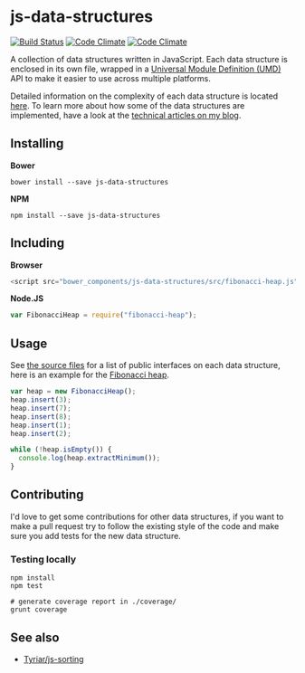 # js-data-structures

[![Build Status](https://secure.travis-ci.org/Tyriar/js-data-structures.png)](http://travis-ci.org/Tyriar/js-data-structures)
[![Code Climate](https://codeclimate.com/github/Tyriar/js-data-structures.png)](https://codeclimate.com/github/Tyriar/js-data-structures)
[![Code Climate](https://codeclimate.com/github/Tyriar/js-data-structures/coverage.png)](https://codeclimate.com/github/Tyriar/js-data-structures)

A collection of data structures written in JavaScript. Each data structure is enclosed in its own file, wrapped in a [Universal Module Definition (UMD)][1] API to make it easier to use across multiple platforms.

Detailed information on the complexity of each data structure is located [here][6]. To learn more about how some of the data structures are implemented, have a look at the [technical articles on my blog][2].

## Installing

**Bower**

```
bower install --save js-data-structures
```

**NPM**

```
npm install --save js-data-structures
```

## Including

**Browser**

```javascript
<script src="bower_components/js-data-structures/src/fibonacci-heap.js"></script>
```

**Node.JS**

```javascript
var FibonacciHeap = require("fibonacci-heap");
```

## Usage

See [the source files][3] for a list of public interfaces on each data structure, here is an example for the [Fibonacci heap][5].

```javascript
var heap = new FibonacciHeap();
heap.insert(3);
heap.insert(7);
heap.insert(8);
heap.insert(1);
heap.insert(2);

while (!heap.isEmpty()) {
  console.log(heap.extractMinimum());
}
```


## Contributing

I'd love to get some contributions for other data structures, if you want to make a pull request try to follow the existing style of the code and make sure you add tests for the new data structure.

### Testing locally

```
npm install
npm test

# generate coverage report in ./coverage/
grunt coverage
```

## See also

* [Tyriar/js-sorting][4]



  [1]: https://github.com/umdjs/umd/blob/master/returnExportsGlobal.js
  [2]: http://www.growingwiththeweb.com/p/explore.html?t=Data%20structure
  [3]: https://github.com/Tyriar/js-data-structures/tree/master/src
  [4]: https://github.com/Tyriar/js-sorting
  [5]: https://github.com/Tyriar/js-data-structures/blob/master/src/fibonacci-heap.js
  [6]: https://github.com/Tyriar/js-data-structures/tree/master/src
